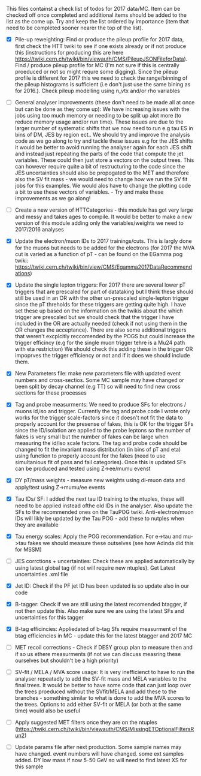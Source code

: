  This files containst a check list of todos for 2017 data/MC. Item can be checked off once completed and additional items should be added to the list as the come up. Try and keep the list ordered by importance (item that need to be completed sooner nearer the top of the list).

- [x] Pile-up reweighting: Find or produce the pileup profile for 2017 data, first check the HTT twiki to see if one exists already or if not produce this (instructions for producing this are here https://twiki.cern.ch/twiki/bin/viewauth/CMS/PileupJSONFileforData). Find / produce pileup profile for MC (I'm not sure if this is centrally proeduced or not so might requre some digging). Since the pileup profile is different for 2017 this we need to check the range/binning of the pileup histograms is sufficient (i.e don't just use the same bining as for 2016.). Check pileup modelling using n_vtx and/or rho variables

- [ ] General analyser improvements (these don't need to be made all at once but can be done as they come up): We have increasing issues with the jobs using too much memory or needing to be split up alot more (to reduce memory usage and/or run time). These issues are due to the larger number of systematic shifts that we now need to run e.g tau ES in bins of DM, JES by region ect.. We should try and improve the analysis code as we go along to try and tackle these issues e.g for the JES shifts it would be better to avoid running the analyser again for each JES shift and instead just repeating the parts of the code that compute the jet variables. These could then just store a vectors on the output trees. This can however require quite a bit of restructuring to the code since the JES uncertainties should also be propogated to the MET and therefore also the SV fit mass - we would need to change how we run the SV fit jobs for this examples. We would alos have to change the plotting code a bit to use these vectors of variables. - Try and make these improvements as we go along!

- [ ] Create a new version of HTTCategories - this module has got very large and messy and takes ages to compile. It would be better to make a new version of this module adding only the variables/weights we need to 2017/2016 analyses

- [x] Update the electron/muon IDs to 2017 trainings/cuts. This is largly done for the muons but needs to be added for the electrons (for 2017 the MVA cut is varied as a function of pT - can be found on the EGamma pog twiki: https://twiki.cern.ch/twiki/bin/view/CMS/Egamma2017DataRecommendations)

- [x] Update the single lepton triggers: For 2017 there are several lower pT triggers that are prescaled for part of datataking but I think these should still be used in an OR with the other un-prescaled single-lepton trigger since the pT threholds for these triggers are getting quite high. I have set these up based on the information on the twikis about the which trigger are prescaled but we should check that the trigger I have included in the OR are actually needed (check if not using them in the OR changes the acceptance). There are also some additional triggers that weren't excplcitly reccomended by the POGS but could increase the trigger efficincy (e.g for the single muon trigger tehre is a Mu24 path with eta restriction) We should check this adding these in the trigger OR impoprves the trigger efficiency or not and if it does we should include them.

- [x] New Parameters file: make new parameters file with updated event numbers and cross-sectios. Some MC sample may have changed or been split by decay channel (e.g TT) so will need to find new cross sections for these processes

- [x] Tag and probe measurments: We need to produce SFs for electrons / muons id,iso and trigger. Currently the tag and probe code I wrote only works for the trigger scale-factors since it doesn't not fit the data to properly account for the presense of fakes, this is OK for the trigger SFs since the ID/isolation are applied to the probe leptons so the number of fakes is very small but the number of fakes can be large when measuring the id/iso scale factors. The tag and probe code should be changed to fit the invariant mass distribution (in bins of pT and eta) using function to properly account for the fakes (need to use simultanious fit of pass and fail categories). Once this is updated SFs can be produced and tested using Z->ee/mumu evenst 

- [x] DY pT/mass weights - measure new weights using di-muon data and apply/test using Z->mumu/ee events

- [x] Tau IDs/ SF: I added the next tau ID training to the ntuples, these will need to be applied instead ofthe old IDs in the analyser. Also update the SFs to the recommended ones on the TauPOG twiki. Anti-electron/muon IDs will likly be updated by the Tau POG - add these to nutples when they are available

- [x] Tau energy scales: Apply the POG recommendation. For e->tau and mu->tau fakes we should measure these outselves (see how Adinda did this for MSSM)

- [ ] JES corrctions + uncertainties: Check these are applied automatically by using latest global tag (if not will require new ntuples). Get Latest uncertainties .xml file

- [x] Jet ID: Check if the PF jet ID has been updated is so update also in our code

- [x] B-tagger: Check if we are still using the latest recomended btagger, if not then update this. Also make sure we are using the latest SFs and uncertainties for this tagger

- [x] B-tag efficincies: Appliedated of b-tag Sfs require measurment of the btag efficiencies in MC - update this for the latest btagger and 2017 MC

- [ ] MET recoil corrections - Check if DESY group plan to measure then and if so us ethere measurments (if not we can discuss measring these ourselves but shouldn't be a high priority)

- [ ] SV-fit / MELA / MVA score usage: It is very inefficienct to have to run the analyser repeatadly to add the SV-fit mass and MELA variables to the final trees. It would be better to have some code that can just loop over the trees proeduced without the SVfit/MELA and add these to the branches - something similar to what is done to add the MVA scores to the trees. Options to add either SV-fit or MELA (or both at the same time) would also be useful

- [ ] Apply suggested MET filters once they are on the ntuples (https://twiki.cern.ch/twiki/bin/viewauth/CMS/MissingETOptionalFiltersRun2)

- [ ] Update params file after next production. Some sample names may have changed. event numbers will have changed. some ext samples added. DY low mass if now 5-50 GeV so will need to find latest XS for this sample
